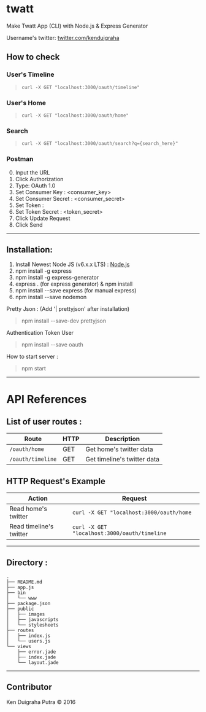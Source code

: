 # twatt

Make Twatt App (CLI) with Node.js & Express Generator

Username's twitter: [twitter.com/kenduigraha](kenduigraha)

## How to check

### User's Timeline

> `curl -X GET "localhost:3000/oauth/timeline"`

### User's Home

> `curl -X GET "localhost:3000/oauth/home"`

### Search

> `curl -X GET "localhost:3000/oauth/search?q={search_here}"`

### Postman

0. Input the URL
1. Click Authorization
2. Type: OAuth 1.0
3. Set Consumer Key : <consumer_key>
4. Set Consumer Secret : <consumer_secret>
5. Set Token : <token>
6. Set Token Secret : <token_secret>
7. Click Update Request
8. Click Send

************************************

## Installation:

1. Install Newest Node JS (v6.x.x LTS) : [Node.js](https://nodejs.org/en)
2. npm install -g express
3. npm install -g express-generator
4. express . (for express generator) & npm install
5. npm install --save express (for manual express)
6. npm install --save nodemon

Pretty Json : (Add '| prettyjson' after installation)

> npm install --save-dev prettyjson

Authentication Token User

> npm install --save oauth

How to start server :

> npm start

************************************

# API References

## List of user routes :

| Route | HTTP | Description|
|-------|------|------------|
| `/oauth/home`|GET| Get home's twitter data |
| `/oauth/timeline`| GET | Get timeline's twitter data |

## HTTP Request's Example

| Action |Request|
|---------|-------|
| Read home's twitter|`curl -X GET "localhost:3000/oauth/home` |
| Read timeline's twitter|`curl -X GET "localhost:3000/oauth/timeline` |

************************************

## Directory :

```
.
├── README.md
├── app.js
├── bin
│   └── www
├── package.json
├── public
│   ├── images
│   ├── javascripts
│   └── stylesheets
├── routes
│   ├── index.js
│   └── users.js
└── views
    ├── error.jade
    ├── index.jade
    └── layout.jade
```
************************************

## Contributor

Ken Duigraha Putra &copy; 2016
